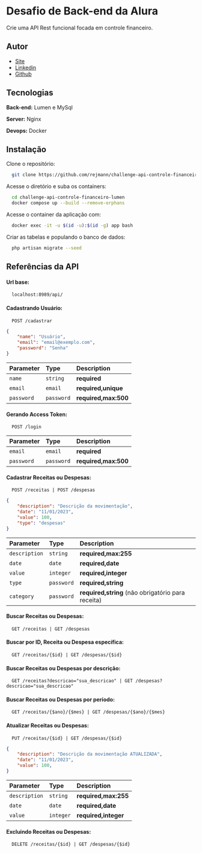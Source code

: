 # Desafio de Back-end da Alura

Crie uma API Rest funcional focada em controle financeiro.

## Autor

- [Site](https://www.rejman.dev.br)
- [Linkedin](https://www.linkedin.com/in/nascimentorejman)
- [Github](https://www.github.com/rejmann)

## Tecnologias

**Back-end:** Lumen e MySql

**Server:** Nginx

**Devops:** Docker

## Instalação

Clone o repositório:

```bash
  git clone https://github.com/rejmann/challenge-api-controle-financeiro-lumen.git
```

Acesse o diretório e suba os containers:

```bash
  cd challenge-api-controle-financeiro-lumen
  docker compose up --build --remove-orphans
```

Acesse o container da aplicação com:

```bash
  docker exec -it -u $(id -u):$(id -g) app bash
```

Criar as tabelas e populando o banco de dados:

```bash
  php artisan migrate --seed
```

## Referências da API

#### Url base:

```http
  localhost:8989/api/
```

#### Cadastrando Usuário:

```http
  POST /cadastrar
```
```json
{
    "name": "Usuário",
    "email": "email@exemplo.com",
    "password": "Senha"
}
```

| Parameter | Type     | Description                |
| :-------- | :------- | :------------------------- |
| `name` | `string` | **required** |
| `email` | `email` | **required,unique** |
| `password` | `password` | **required,max:500** |

#### Gerando Access Token:

```http
  POST /login
```

| Parameter | Type     | Description                |
| :-------- | :------- | :------------------------- |
| `email` | `email` | **required** |
| `password` | `password` | **required,max:500** |


#### Cadastrar Receitas ou Despesas:

```http
  POST /receitas | POST /despesas
```
```json
{
    "description": "Descrição da movimentação",
    "date": "11/01/2023",
    "value": 100,
    "type": "despesas"
}
```
| Parameter | Type     | Description                |
| :-------- | :------- | :------------------------- |
| `description` | `string` | **required,max:255** |
| `date` | `date` | **required,date** |
| `value` | `integer` | **required,integer** |
| `type` | `password` | **required,string** |
| `category` | `password` | **required,string** (não obrigatório para receita) |

#### Buscar Receitas ou Despesas:

```http
  GET /receitas | GET /despesas
```

#### Buscar por ID, Receita ou Despesa específica:

```http
  GET /receitas/{$id} | GET /despesas/{$id} 
```

#### Buscar Receitas ou Despesas por descrição:

```http
  GET /receitas?descricao="sua_descricao" | GET /despesas?descricao="sua_descricao" 
```

#### Buscar Receitas ou Despesas por período:

```http
  GET /receitas/{$ano}/{$mes} | GET /despesas/{$ano}/{$mes} 
```

#### Atualizar Receitas ou Despesas:

```http
  PUT /receitas/{$id} | GET /despesas/{$id} 
```
```json
{
    "description": "Descrição da movimentação ATUALIZADA",
    "date": "11/01/2023",
    "value": 100,
}
```
| Parameter | Type     | Description                |
| :-------- | :------- | :------------------------- |
| `description` | `string` | **required,max:255** |
| `date` | `date` | **required,date** |
| `value` | `integer` | **required,integer** |

#### Excluindo Receitas ou Despesas:

```http
  DELETE /receitas/{$id} | GET /despesas/{$id} 
```